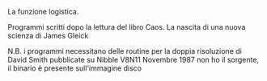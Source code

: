 La funzione logistica.

Programmi scritti dopo la lettura del libro Caos. La nascita di una nuova scienza di James Gleick

N.B. i programmi necessitano delle routine per la doppia risoluzione di David Smith pubblicate su Nibble V8N11 Novembre 1987
non ho il sorgente, il binario è presente sull'immagine disco
